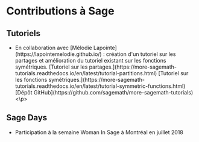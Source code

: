 # Contributions à Sage

## Tutoriels 

  * <p>En collaboration avec [Mélodie Lapointe](https://lapointemelodie.github.io/) : 
     création d'un tutoriel sur les partages
     et amélioration du tutoriel existant sur les fonctions symétriques. 
     [Tutoriel sur les partages.](https://more-sagemath-tutorials.readthedocs.io/en/latest/tutorial-partitions.html)
     [Tutoriel sur les fonctions symétriques.](https://more-sagemath-tutorials.readthedocs.io/en/latest/tutorial-symmetric-functions.html)
     [Dépôt GitHub](https://github.com/sagemath/more-sagemath-tutorials)<\p>
     
## Sage Days

  * Participation à la semaine Woman In Sage à Montréal en juillet 2018

